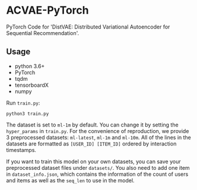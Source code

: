 # ACVAE-PyTorch
PyTorch Code for 'DistVAE: Distributed Variational Autoencoder for Sequential Recommendation'.


## Usage
- python 3.6+
- PyTorch
- tqdm
- tensorboardX
- numpy

Run `train.py`:

```
python3 train.py
```

The dataset is set to `ml-1m` by default. You can change it by setting the `hyper_params` in `train.py`. For the convenience of reproduction, we provide 3 preprocessed datasets: `ml-latest`, `ml-1m` and `ml-10m`. All of the lines in the datasets are formatted as `[USER_ID] [ITEM_ID]` ordered by interaction timestamps.

If you want to train this model on your own datasets, you can save your preprocessed dataset files under `datasets/`. You also need to add one item in `dataset_info.json`, which contains the information of the count of users and items as well as the `seq_len` to use in the model.
